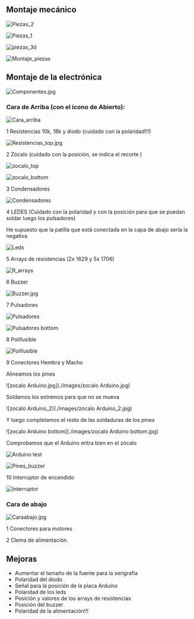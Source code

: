 ## Montaje mecánico

![Piezas_2](./images/Piezas_2.jpg)

![Piezas_1](./images/Piezas_1.jpg)

![piezas_3d](./images/piezas_3d.jpg)

![Montaje_piezas](./images/Montaje_piezas.jpg)

## Montaje de la electrónica

![Componentes.jpg](./images/Componentes.jpg)

### Cara de Arriba (con el icono de Abierto):

![Cara_arriba](./images/Cara_arriba.jpg)

1 Resistencias 10k, 18k y diodo (cuidado con la polaridad!!!)

![Resistencias_top.jpg](./images/Resistencias_top.jpg)

2 Zócalo (cuidado con la posición, se indica el recorte )

![zocalo_top](./images/zocalo_top.jpg)

![zocalo_bottom](./images/zocalo_bottom.jpg)

3 Condensadores

![Condensadores](./images/condensadores.jpg)

4 LEDES (Cuidado con la polaridad y con la posición para que se puedan soldar luego los pulsadores)

He supuesto que la patilla que está conectada en la capa de abajo sería la negativa

![Leds](./images/Leds.jpg)

5  Arrays de resistencias (2x 1629 y 5x 1706)

![R_arrays](./images/R_arrays.jpg)

6 Buzzer

![Buzzer.jpg](./images/Buzzer.jpg)

7 Pulsadores

![Pulsadores](./images/Pulsadores.jpg)

![Pulsadores bottom](./images/Pulsadores_bottom.jpg)

8 Polifusible

![Polifusible](./images/Polifusible.jpg)

9 Conectores Hembra y Macho

Alineamos los pines

![zocalo Arduino.jpg](./images/zocalo Arduino.jpg)

Soldamos los extremos para que no se mueva

![zocalo Arduino_2](./images/zocalo Arduino_2.jpg)

Y luego completamos el resto de las soldaduras de los pines

![zocalo Arduino bottom](./images/zocalo Arduino bottom.jpg)

Comprobamos que el Arduino entra bien en el zócalo

![Arduino test](./images/Arduino_test.jpg)

![Pines_buzzer](./images/Pines_buzzer.jpg)

10 Interruptor de encendido

![Interruptor](./images/interruptor.jpg)

### Cara de abajo

![Caraabajo.jpg](./images/CaraAbajo.jpg)

1 Conectores para motores

2 Clema de alimentación.



## Mejoras

* Aumentar el tamaño de la fuente para la serigrafía
* Polaridad del diodo
* Señal para la posición de la placa Arduino
* Polaridad de los leds
* Posición y valores de los arrays de resistencias
* Posición del buzzer
* Polaridad de la alimentación!!!
